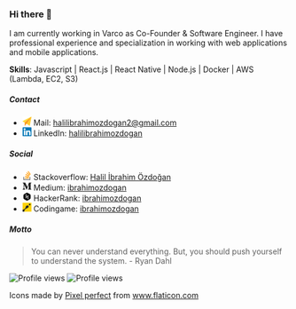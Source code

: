 ### Hi there 👋

I am currently working in Varco as Co-Founder & Software Engineer. I have professional experience and specialization in working with web applications and mobile applications.

**Skills**: Javascript | React.js | React Native | Node.js | Docker | AWS (Lambda, EC2, S3)

##### Contact

* <img src="https://github.com/ibrahimozdogan/ibrahimozdogan/blob/master/send.svg" width="16" height="16" /> Mail: halilibrahimozdogan2@gmail.com
* <img src="https://github.com/ibrahimozdogan/ibrahimozdogan/blob/master/linkedin.svg" width="16" height="16" /> LinkedIn: [halilibrahimozdogan](https://www.linkedin.com/in/halilibrahimozdogan/)

##### Social
* <img src="https://github.com/ibrahimozdogan/ibrahimozdogan/blob/master/stackoverflow.svg" width="16" height="16" /> Stackoverflow: [Halil İbrahim Özdoğan](https://stackoverflow.com/users/12359616/halil-%c4%b0brahim-%c3%96zdo%c4%9fan)
* <img src="https://github.com/ibrahimozdogan/ibrahimozdogan/blob/master/medium.svg" width="16" height="16" /> Medium: [ibrahimozdogan](https://stackoverflow.com/users/12359616/halil-%c4%b0brahim-%c3%96zdo%c4%9fan)
* <img src="https://github.com/ibrahimozdogan/ibrahimozdogan/blob/master/hacker-rank.svg" width="16" height="16" /> HackerRank: [ibrahimozdogan](https://www.hackerrank.com/ibrahimozdogan)
* <img src="https://github.com/ibrahimozdogan/ibrahimozdogan/blob/master/codingame.svg" width="16" height="16" /> Codingame: [ibrahimozdogan](https://www.codingame.com/profile/037e6ca14a388dc8cbd8fd30a6a4d50a4538983)

##### Motto
> You can never understand everything. But, you should push yourself to understand the system. - Ryan Dahl


![Profile views](https://gpvc.arturio.dev/ibrahimozdogan)
![Profile views](https://pxhlhrljb3.execute-api.eu-central-1.amazonaws.com/dev/count?v)

Icons made by <a href="https://www.flaticon.com/authors/pixel-perfect" title="Pixel perfect">Pixel perfect</a> from <a href="https://www.flaticon.com/" title="Flaticon"> www.flaticon.com</a>
